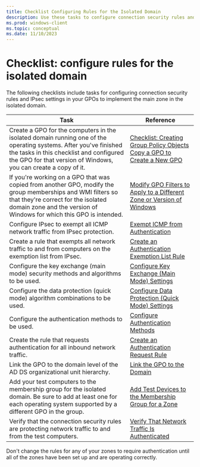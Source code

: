 ```yaml
---
title: Checklist Configuring Rules for the Isolated Domain 
description: Use these tasks to configure connection security rules and IPsec settings in your GPOs to implement the main zone in the isolated domain.
ms.prod: windows-client
ms.topic: conceptual
ms.date: 11/10/2023
---
```


# Checklist: configure rules for the isolated domain

The following checklists include tasks for configuring connection security rules and IPsec settings in your GPOs to implement the main zone in the isolated domain.

| Task | Reference |
| - | - |
| Create a GPO for the computers in the isolated domain running one of the operating systems. After you've finished the tasks in this checklist and configured the GPO for that version of Windows, you can create a copy of it.| [Checklist: Creating Group Policy Objects](checklist-creating-group-policy-objects.md)<br/>[Copy a GPO to Create a New GPO](copy-a-gpo-to-create-a-new-gpo.md)|
| If you're working on a GPO that was copied from another GPO, modify the group memberships and WMI filters so that they're correct for the isolated domain zone and the version of Windows for which this GPO is intended. | [Modify GPO Filters to Apply to a Different Zone or Version of Windows](modify-gpo-filters-to-apply-to-a-different-zone-or-version-of-windows.md) |
| Configure IPsec to exempt all ICMP network traffic from IPsec protection. | [Exempt ICMP from Authentication](exempt-icmp-from-authentication.md)|
| Create a rule that exempts all network traffic to and from computers on the exemption list from IPsec. | [Create an Authentication Exemption List Rule](create-an-authentication-exemption-list-rule.md)|
| Configure the key exchange (main mode) security methods and algorithms to be used. | [Configure Key Exchange (Main Mode) Settings](configure-key-exchange-main-mode-settings.md)|
| Configure the data protection (quick mode) algorithm combinations to be used. | [Configure Data Protection (Quick Mode) Settings](configure-data-protection-quick-mode-settings.md)|
| Configure the authentication methods to be used. | [Configure Authentication Methods](configure-authentication-methods.md)|
| Create the rule that requests authentication for all inbound network traffic. | [Create an Authentication Request Rule](create-an-authentication-request-rule.md)|
| Link the GPO to the domain level of the AD DS organizational unit hierarchy. | [Link the GPO to the Domain](link-the-gpo-to-the-domain.md)|
| Add your test computers to the membership group for the isolated domain. Be sure to add at least one for each operating system supported by a different GPO in the group.| [Add Test Devices to the Membership Group for a Zone](add-test-devices-to-the-membership-group-for-a-zone.md)|
| Verify that the connection security rules are protecting network traffic to and from the test computers. | [Verify That Network Traffic Is Authenticated](verify-that-network-traffic-is-authenticated.md)|

Don't change the rules for any of your zones to require authentication until all of the zones have been set up and are operating correctly.
